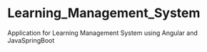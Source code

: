 # Learning_Management_System
Application for Learning Management System using Angular and JavaSpringBoot
